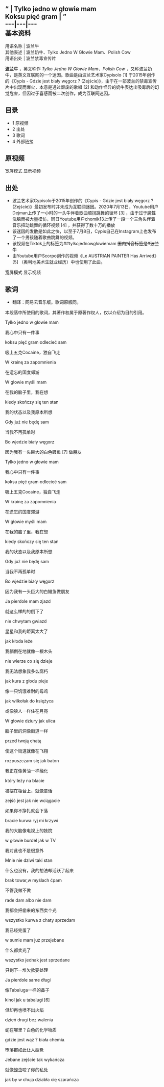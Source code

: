 “  |  Tylko jedno w głowie mam   
Koksu pięć gram  |  ”   
---|---|---  
**基本资料**  
---  
用语名称  |  波兰牛   
其他表述  |  波兰奶牛、Tylko Jedno W Głowie Mam、Polish Cow   
用语出处  |  波兰禁毒宣传片   
  
**波兰牛** ，英文称作 _Tylko Jedno W Głowie Mam、Polish Cow_
，又称波兰奶牛，是英文互联网的一个迷因。歌曲是由波兰艺术家Cypisolo  [1]  于2015年创作的《Cypis - Gdzie jest biały
węgorz ? (Zejście)》，由于在一部波兰的禁毒宣传片中出现而爆火，本意是通过颓废的歌唱  [2]
和动作怪异的奶牛表达出吸毒后的幻觉危害，但因过于喜感而被二次创作，成为互联网迷因。

##  目录

  * 1  原视频 
  * 2  出处 
  * 3  歌词 
  * 4  外部链接 

##  原视频

宽屏模式  显示视频

##  出处

  * 波兰艺术家Cypisolo于2015年创作的《Cypis - Gdzie jest biały węgorz ? (Zejście)》最初发布时并未成为互联网迷因。2020年7月13日，Youtube用户Dejman上传了一小时的一头牛伴着歌曲顺拐跳舞的循环  [3]  ，由于过于魔性洗脑而被大量模仿，同日Youtube用户chomik13上传了一段一个三角头伴着音乐扭动跳舞的循环视频  [4]  ，并获得了数十万的播放 
  * 该迷因的发散是如此之快，以至于7月8日，Cypis自己在Instagram上也发布了一个男孩随着歌曲跳舞的视频。 
  * 该视频在Tiktok上的标签为##tylkojednowgłowiemam ~~国内抖音标签是#波兰牛~~
  * 由Youtube用户Scorpo创作的视频《Le AUSTRIAN PAINTER Has Arrived》  [5]  （奥利地美术生就业经历）中也使用了此曲。 

宽屏模式  显示视频

##  歌词

  * 翻译：网易云音乐版。歌词原版同。 

本段落中所使用的歌词，其著作权属于原著作权人，仅以介绍为目的引用。

Tylko jedno w głowie mam

我心中只有一件事

koksu pięć gram odlecieć sam

吸上五克Cocaine，独自飞走

W krainę za zapomnienia

在遗忘的国度郊游

W głowie myśli mam

在我的脑子里，我在想

kiedy skończy się ten stan

我的状态以及我原本所想

Gdy już nie będę sam

当我不再孤单时

Bo wjedzie biały węgorz

因为我有一头巨大的白色鳗鱼  [7]  做朋友

Tylko jedno w głowie mam

我心中只有一件事

koksu pięć gram odlecieć sam

吸上五克Cocaine，独自飞走

W krainę za zapomnienia

在遗忘的国度郊游

W głowie myśli mam

在我的脑子里，我在想

kiedy skończy się ten stan

我的状态以及我原本所想

Gdy już nie będę sam

当我不再孤单时

Bo wjedzie biały węgorz

因为我有一头巨大的白鳗鱼做朋友

Ja pierdole mam zjazd

就这么样的的倒下了

nie chwytam gwiazd

星星和我的距离太大了

jak kłoda leże

我躺倒在地就像一根木头

nie wierze co się dzieje

我无法想象我多么腐朽

jak kura z głodu pieje

像一只饥饿难耐的母鸡

jak wilkołak do księżyca

或像狼人一样住在月亮

W głowie dziury jak ulica

脑子里的洞像街道一样

przed twoją chatą

使这个街道就像在飞翔

rozpuszczam się jak baton

我正在像黄油一样融化

który leży na blacie

被摆在柜台上，就像童话

zejść jest jak nie wciągacie

如果你不挣扎就会下落

bracie kurwa ryj mi krzywi

我的大脑像电视上的妓院

w głowie burdel jak w TV

我对此也不是很意外

Mnie nie dziwi taki stan

什么也没有，我的想法却活跃了起来

brak towar,w myślach ćpam

不管我做不做

rade dam albo nie dam

我都会把偷来的东西卖个光

wszystko kurwa z chaty sprzedam

我已经完蛋了

w sumie mam już przejebane

什么都卖光了

wszystko jednak jest sprzedane

只剩下一堆欠款要处理

Ja pierdole same długi

像Tabaluga一样的鼻子

kinol jak u tabalugi  [6]

但却再也喷不出火焰

dzień drugi bez walenia

蛇在哪里？白色的化学物质

gdzie jest wąż ? biała chemia.

堕落都如此让人疲惫

Jebane zejście tak wykańcza

就像蝗虫咬了你的私处

jak by w chuja dziabła cię szarańcza